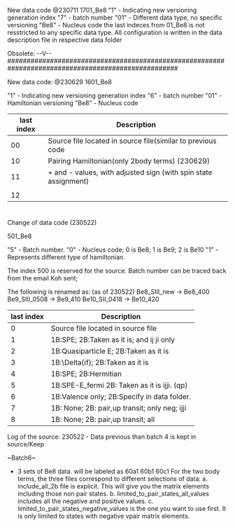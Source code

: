 New data code @230711
1701_Be8
"1" - Indicating new versioning generation index
"7" - batch number
"01" - Different data type, no specific versioning
"Be8" - Nucleus code
the last indeces from 01_Be8 is not resstricted to any specific data type.
All configuration is written in the data description file in respective data folder











Obsolete: --V-- ####################################################################################################

New data code: @230629
1601_Be8

"1" - Indicating new versioning generation index
"6" - batch number
"01" - Hamiltonian versioning
"Be8" - Nucleus code

|last index	|  Description							|
| -		| -								|
| 00		| Source file located in source file(similar to previous code	|
| 10		| Pairing Hamiltonian(only 2body terms) 		(230629)|
| 11		| + and - values, with adjusted sign (with spin state assignment)
|		|								|
| 12		|



#
#
#
#
#
Change of data code (230522)

501_Be8

"5" - Batch number.
"0" - Nucleus code; 0 is Be8; 1 is Be9; 2 is Be10
"1" - Represents different type of hamiltonian.

The index 500 is reserved for the source. 
Batch number can be traced back from the email Koh sent;

The following is renamed as: (as of 230522)
Be8_SIII_new   -> 	Be8_400
Be9_SIII_0508  -> 	Be9_410
Be10_SII_0418  -> 	Be10_420

|last index	|  Description					|
| -		| -						|
| 0		| Source file located in source file		|
| 1		| 1B:SPE; 2B:Taken as it is; and ij ji only	|
| 2		| 1B:Quasiparticle E; 2B:Taken as it is		|
| 3		| 1B:\Delta{if}; 2B:Taken as it is		|
| 4		| 1B:SPE; 2B:Hermitian				|
| 5		| 1B:SPE-E_fermi 2B: Taken as it is ijji. (qp)	|
| 6		| 1B:Valence only; 2B:Specify in data folder.	|
| 7		| 1B: None; 2B: pair,up transit; only neg; ijji	|
| 8		| 1B: None; 2B: pair,up transit; all		|

Log of the source:
230522 - Data previous than batch 4 is kept in source/Keep

~Batch6~
- 3 sets of Be8 data. will be labeled as 60a1 60b1 60c1
For the two body terms, the three files correspond to different selections of data:
a. include_all_2b file is explicit. This will give you the matrix elements including those non pair states.
b. limited_to_pair_states_all_values includes all the negative and positive values.
c. limited_to_pair_states_negative_values is the one you want to use first. It is only limited to states with negative vpair matrix elements.